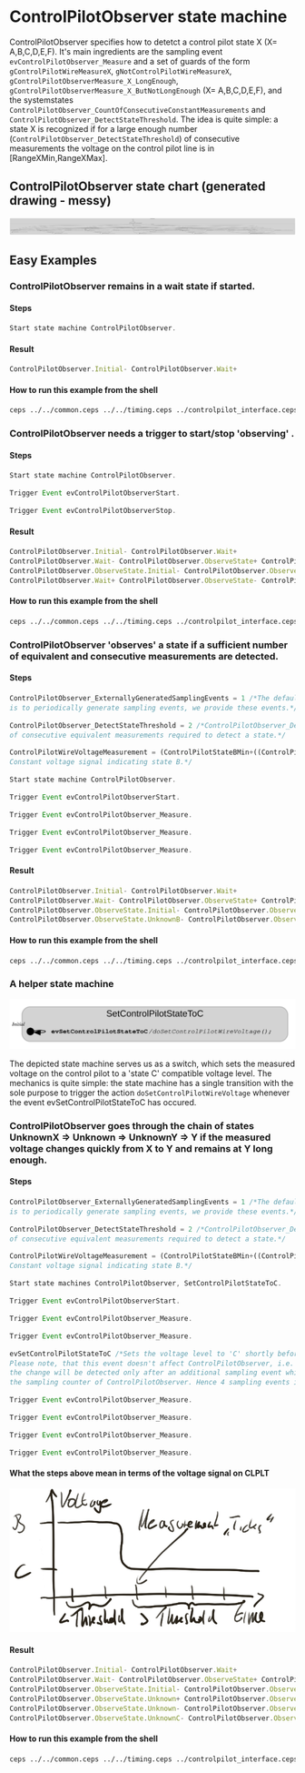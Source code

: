 
# ControlPilotObserver state machine

ControlPilotObserver specifies how to detetct a control pilot state X (X= A,B,C,D,E,F). It's main ingredients are the sampling event `evControlPilotObserver_Measure` and a set of guards
of the form `gControlPilotWireMeasureX`, `gNotControlPilotWireMeasureX`, `gControlPilotObserverMeasure_X_LongEnough`, `gControlPilotObserverMeasure_X_ButNotLongEnough` (X= A,B,C,D,E,F), and the systemstates
`ControlPilotObserver_CountOfConsecutiveConstantMeasurements` and `ControlPilotObserver_DetectStateThreshold`. 
The idea is quite simple: a state X is recognized if for a large enough number (`ControlPilotObserver_DetectStateThreshold`) of consecutive measurements the voltage on the control pilot line is in [RangeXMin,RangeXMax]. 

## ControlPilotObserver state chart (generated drawing - messy)
![](img/controlpilot_observer.svg)



## Easy Examples


### ControlPilotObserver remains in a wait state if started.


#### Steps


```javascript
Start state machine ControlPilotObserver.
```

#### Result
```javascript
ControlPilotObserver.Initial- ControlPilotObserver.Wait+ 
```

#### How to run this example from the shell
```bash
ceps ../../common.ceps ../../timing.ceps ../controlpilot_interface.ceps ../controlpilot.ceps controlpilot_observer_interface.ceps controlpilot_observer.ceps readme_scenario_1.ceps 
```


### ControlPilotObserver needs a trigger to start/stop  'observing' .


#### Steps


```javascript
Start state machine ControlPilotObserver.
```

```javascript
Trigger Event evControlPilotObserverStart.
```

```javascript
Trigger Event evControlPilotObserverStop.
```

#### Result
```javascript
ControlPilotObserver.Initial- ControlPilotObserver.Wait+ 
ControlPilotObserver.Wait- ControlPilotObserver.ObserveState+ ControlPilotObserver.ObserveState.Initial+ 
ControlPilotObserver.ObserveState.Initial- ControlPilotObserver.ObserveState.UnknownE+ 
ControlPilotObserver.Wait+ ControlPilotObserver.ObserveState- ControlPilotObserver.ObserveState.UnknownE- 
```

#### How to run this example from the shell
```bash
ceps ../../common.ceps ../../timing.ceps ../controlpilot_interface.ceps ../controlpilot.ceps controlpilot_observer_interface.ceps controlpilot_observer.ceps readme_scenario_2.ceps 
```


### ControlPilotObserver 'observes' a state if a sufficient number of equivalent and consecutive measurements are detected.


#### Steps


```javascript
ControlPilotObserver_ExternallyGeneratedSamplingEvents = 1 /*The default behaviour of ControlPilotObserver
is to periodically generate sampling events, we provide these events.*/ 
```

```javascript
ControlPilotObserver_DetectStateThreshold = 2 /*ControlPilotObserver_DetectStateThreshold+1 is the number
of consecutive equivalent measurements required to detect a state.*/ 
```

```javascript
ControlPilotWireVoltageMeasurement = (ControlPilotStateBMin+((ControlPilotStateBMax-ControlPilotStateBMin)/2)) /*
Constant voltage signal indicating state B.*/ 
```

```javascript
Start state machine ControlPilotObserver.
```

```javascript
Trigger Event evControlPilotObserverStart.
```

```javascript
Trigger Event evControlPilotObserver_Measure.
```

```javascript
Trigger Event evControlPilotObserver_Measure.
```

```javascript
Trigger Event evControlPilotObserver_Measure.
```

#### Result
```javascript
ControlPilotObserver.Initial- ControlPilotObserver.Wait+ 
ControlPilotObserver.Wait- ControlPilotObserver.ObserveState+ ControlPilotObserver.ObserveState.Initial+ 
ControlPilotObserver.ObserveState.Initial- ControlPilotObserver.ObserveState.UnknownB+ 
ControlPilotObserver.ObserveState.UnknownB- ControlPilotObserver.ObserveState.B+ 
```

#### How to run this example from the shell
```bash
ceps ../../common.ceps ../../timing.ceps ../controlpilot_interface.ceps ../controlpilot.ceps controlpilot_observer_interface.ceps controlpilot_observer.ceps readme_scenario_3.ceps 
```

### A helper state machine

![](img/readme_scenario_4a.svg)

The depicted state machine serves us as a switch, which sets the measured voltage on the control pilot to a 'state C' compatible voltage level. 
The mechanics is quite simple: the state machine has a single transition with the sole purpose to trigger the action 
`doSetControlPilotWireVoltage` whenever the event evSetControlPilotStateToC has occured.

### ControlPilotObserver goes through the chain of states UnknownX => Unknown => UnknownY => Y if the measured voltage changes quickly from X to Y and remains at Y long enough.


#### Steps


```javascript
ControlPilotObserver_ExternallyGeneratedSamplingEvents = 1 /*The default behaviour of ControlPilotObserver
is to periodically generate sampling events, we provide these events.*/ 
```

```javascript
ControlPilotObserver_DetectStateThreshold = 2 /*ControlPilotObserver_DetectStateThreshold+1 is the number
of consecutive equivalent measurements required to detect a state.*/ 
```

```javascript
ControlPilotWireVoltageMeasurement = (ControlPilotStateBMin+((ControlPilotStateBMax-ControlPilotStateBMin)/2)) /*
Constant voltage signal indicating state B.*/ 
```

```javascript
Start state machines ControlPilotObserver, SetControlPilotStateToC.
```

```javascript
Trigger Event evControlPilotObserverStart.
```

```javascript
Trigger Event evControlPilotObserver_Measure.
```

```javascript
Trigger Event evControlPilotObserver_Measure.
```

```javascript
evSetControlPilotStateToC /*Sets the voltage level to 'C' shortly before 'B' would be detected.
Please note, that this event doesn't affect ControlPilotObserver, i.e.
the change will be detected only after an additional sampling event which resets
the sampling counter of ControlPilotObserver. Hence 4 sampling events in total are required for the detection of 'C'.*/ 
```

```javascript
Trigger Event evControlPilotObserver_Measure.
```

```javascript
Trigger Event evControlPilotObserver_Measure.
```

```javascript
Trigger Event evControlPilotObserver_Measure.
```

```javascript
Trigger Event evControlPilotObserver_Measure.
```

#### What the steps above mean in terms of the voltage signal on CLPLT

![](img/readme4.jpg)

#### Result
```javascript
ControlPilotObserver.Initial- ControlPilotObserver.Wait+ 
ControlPilotObserver.Wait- ControlPilotObserver.ObserveState+ ControlPilotObserver.ObserveState.Initial+ 
ControlPilotObserver.ObserveState.Initial- ControlPilotObserver.ObserveState.UnknownB+ 
ControlPilotObserver.ObserveState.Unknown+ ControlPilotObserver.ObserveState.UnknownB- 
ControlPilotObserver.ObserveState.Unknown- ControlPilotObserver.ObserveState.UnknownC+ 
ControlPilotObserver.ObserveState.UnknownC- ControlPilotObserver.ObserveState.C+ 
```

#### How to run this example from the shell
```bash
ceps ../../common.ceps ../../timing.ceps ../controlpilot_interface.ceps ../controlpilot.ceps controlpilot_observer_interface.ceps controlpilot_observer.ceps readme_scenario_4a.ceps readme_scenario_4b.ceps >> README.md 
```

